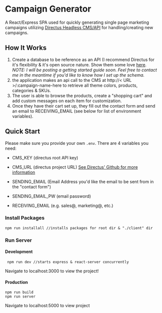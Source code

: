# Campaign Generator

A React/Express SPA used for quickly generating single page marketing campaigns utilizing [Directus Headless CMS/API](https://github.com/directus/directus) for handling/creating new campaigns.

## How It Works

 1. Create a database to be reference as an API (I recommend Directus for it's flexibility & it's open source nature. Show them some love [here](https://github.com/directus/directus).  *NOTE: I will be posting a getting started guide soon. Feel free to contact me in the meantime if you'd like to know how I set up the schema.* 
 2. the application makes an api call to the CMS at http://< URL >/:campaign-name-here to retrieve all theme colors, products, categories & SKUs.
 3. The user is able to browse the products, create a "shopping cart" and add custom messages on each item for customization. 
 4. Once they have their cart set up, they fill out the contact form and send an email to RECEIVING_EMAIL (see below for list of environment variables).


## Quick Start
Please make sure you provide your own `.env`. There are 4 variables you need:

 - CMS_KEY (directus root API key)
 - CMS_URL (directus project URL)
 [See Directus' Github for more information](https://github.com/directus/directus)
 
 - SENDING_EMAIL (Email Address you'd like the email to be sent from in the "contact form")
 - SENDING_EMAIL_PW (email password)
 - RECEIVING_EMAIL (e.g. sales@, marketing@, etc.)

### Install Packages
    npm run installall //installs packages for root dir & "./client" dir

### Run Server
#### Development

     npm run dev //starts express & react-server concurrently
 
 Navigate to localhost:3000 to view the project!
#### Production

    npm run build
    npm run server
Navigate to localhost:5000 to view project
